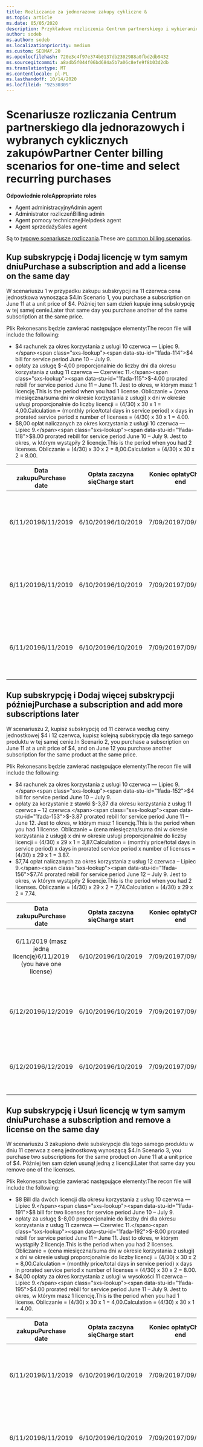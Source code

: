 ```yaml
---
title: Rozliczanie za jednorazowe zakupy cykliczne &
ms.topic: article
ms.date: 05/05/2020
description: Przykładowe rozliczenia Centrum partnerskiego i wybieranie cyklicznych zakupów — w przypadku zakupu subskrypcji należy dodać więcej subskrypcji, dodać lub usunąć licencje.
author: sodeb
ms.author: sodeb
ms.localizationpriority: medium
ms.custom: SEOMAY.20
ms.openlocfilehash: 720e3c4f97e374b0137db2302988a0fbd2db9432
ms.sourcegitcommit: a8adb5f044f06bd684a5b7a06c8efe9f8b03d2db
ms.translationtype: MT
ms.contentlocale: pl-PL
ms.lasthandoff: 10/14/2020
ms.locfileid: "92530309"
---
```

# <a name="partner-center-billing-scenarios-for-one-time-and-select-recurring-purchases"></a><span data-ttu-id="1fada-103">Scenariusze rozliczania Centrum partnerskiego dla jednorazowych i wybranych cyklicznych zakupów</span><span class="sxs-lookup"><span data-stu-id="1fada-103">Partner Center billing scenarios for one-time and select recurring purchases</span></span>

<span data-ttu-id="1fada-104">**Odpowiednie role**</span><span class="sxs-lookup"><span data-stu-id="1fada-104">**Appropriate roles**</span></span>

- <span data-ttu-id="1fada-105">Agent administracyjny</span><span class="sxs-lookup"><span data-stu-id="1fada-105">Admin agent</span></span>
- <span data-ttu-id="1fada-106">Administrator rozliczeń</span><span class="sxs-lookup"><span data-stu-id="1fada-106">Billing admin</span></span>
- <span data-ttu-id="1fada-107">Agent pomocy technicznej</span><span class="sxs-lookup"><span data-stu-id="1fada-107">Helpdesk agent</span></span>
- <span data-ttu-id="1fada-108">Agent sprzedaży</span><span class="sxs-lookup"><span data-stu-id="1fada-108">Sales agent</span></span>

<span data-ttu-id="1fada-109">Są to [typowe scenariusze rozliczania](common-billing-scenarios.md).</span><span class="sxs-lookup"><span data-stu-id="1fada-109">These are [common billing scenarios](common-billing-scenarios.md).</span></span> 

## <a name="purchase-a-subscription-and-add-a-license-on-the-same-day"></a><span data-ttu-id="1fada-110">Kup subskrypcję i Dodaj licencję w tym samym dniu</span><span class="sxs-lookup"><span data-stu-id="1fada-110">Purchase a subscription and add a license on the same day</span></span>

<span data-ttu-id="1fada-111">W scenariuszu 1 w przypadku zakupu subskrypcji na 11 czerwca cena jednostkowa wynosząca $4.</span><span class="sxs-lookup"><span data-stu-id="1fada-111">In Scenario 1, you purchase a subscription on June 11 at a unit price of $4.</span></span> <span data-ttu-id="1fada-112">Później ten sam dzień kupuje inną subskrypcję w tej samej cenie.</span><span class="sxs-lookup"><span data-stu-id="1fada-112">Later that same day you purchase another of the same subscription at the same price.</span></span>

<span data-ttu-id="1fada-113">Plik Rekonesans będzie zawierać następujące elementy:</span><span class="sxs-lookup"><span data-stu-id="1fada-113">The recon file will include the following:</span></span>

- <span data-ttu-id="1fada-114">$4 rachunek za okres korzystania z usługi 10 czerwca — Lipiec 9.</span><span class="sxs-lookup"><span data-stu-id="1fada-114">$4 bill for service period June 10 – July 9.</span></span>
- <span data-ttu-id="1fada-115">opłaty za usługę $-4,00 proporcjonalnie do liczby dni dla okresu korzystania z usług 11 czerwca — Czerwiec 11.</span><span class="sxs-lookup"><span data-stu-id="1fada-115">$-4.00 prorated rebill for service period June 11 – June 11.</span></span> <span data-ttu-id="1fada-116">Jest to okres, w którym masz 1 licencję.</span><span class="sxs-lookup"><span data-stu-id="1fada-116">This is the period when you had 1 license.</span></span> <span data-ttu-id="1fada-117">Obliczanie = (cena miesięczna/suma dni w okresie korzystania z usługi) x dni w okresie usługi proporcjonalnie do liczby licencji = (4/30) x 30 x 1 = 4,00.</span><span class="sxs-lookup"><span data-stu-id="1fada-117">Calculation = (monthly price/total days in service period) x days in prorated service period x number of licenses = (4/30) x 30 x 1 = 4.00.</span></span>
- <span data-ttu-id="1fada-118">$8,00 opłat naliczanych za okres korzystania z usługi 10 czerwca — Lipiec 9.</span><span class="sxs-lookup"><span data-stu-id="1fada-118">$8.00 prorated rebill for service period June 10 – July 9.</span></span> <span data-ttu-id="1fada-119">Jest to okres, w którym wystąpiły 2 licencje.</span><span class="sxs-lookup"><span data-stu-id="1fada-119">This is the period when you had 2 licenses.</span></span> <span data-ttu-id="1fada-120">Obliczanie = (4/30) x 30 x 2 = 8,00.</span><span class="sxs-lookup"><span data-stu-id="1fada-120">Calculation = (4/30) x 30 x 2 = 8.00.</span></span>

|<span data-ttu-id="1fada-121">**Data zakupu**</span><span class="sxs-lookup"><span data-stu-id="1fada-121">**Purchase date**</span></span>   |<span data-ttu-id="1fada-122">**Opłata zaczyna się**</span><span class="sxs-lookup"><span data-stu-id="1fada-122">**Charge start**</span></span> |<span data-ttu-id="1fada-123">**Koniec opłaty**</span><span class="sxs-lookup"><span data-stu-id="1fada-123">**Charge end**</span></span>  |<span data-ttu-id="1fada-124">**Cena jednostkowa**</span><span class="sxs-lookup"><span data-stu-id="1fada-124">**Unit price**</span></span>  |<span data-ttu-id="1fada-125">**Liczba**</span><span class="sxs-lookup"><span data-stu-id="1fada-125">**Quantity**</span></span>  |<span data-ttu-id="1fada-126">**Kwota**</span><span class="sxs-lookup"><span data-stu-id="1fada-126">**Amount**</span></span> |<span data-ttu-id="1fada-127">**Typ opłaty**</span><span class="sxs-lookup"><span data-stu-id="1fada-127">**Charge type**</span></span> |
|:------:|:------:|:------:|:------:|:------:|:------:|:-----:|
|<span data-ttu-id="1fada-128">6/11/2019</span><span class="sxs-lookup"><span data-stu-id="1fada-128">6/11/2019</span></span>      |<span data-ttu-id="1fada-129">6/10/2019</span><span class="sxs-lookup"><span data-stu-id="1fada-129">6/10/2019</span></span>   |<span data-ttu-id="1fada-130">7/09/2019</span><span class="sxs-lookup"><span data-stu-id="1fada-130">7/09/2019</span></span>         |<span data-ttu-id="1fada-131">$4</span><span class="sxs-lookup"><span data-stu-id="1fada-131">$4</span></span>                |<span data-ttu-id="1fada-132">1</span><span class="sxs-lookup"><span data-stu-id="1fada-132">1</span></span>                 |<span data-ttu-id="1fada-133">$4</span><span class="sxs-lookup"><span data-stu-id="1fada-133">$4</span></span>            |<span data-ttu-id="1fada-134">Nowy</span><span class="sxs-lookup"><span data-stu-id="1fada-134">New</span></span>         |
|<span data-ttu-id="1fada-135">6/11/2019</span><span class="sxs-lookup"><span data-stu-id="1fada-135">6/11/2019</span></span>     | <span data-ttu-id="1fada-136">6/10/2019</span><span class="sxs-lookup"><span data-stu-id="1fada-136">6/10/2019</span></span>    |<span data-ttu-id="1fada-137">7/09/2019</span><span class="sxs-lookup"><span data-stu-id="1fada-137">7/09/2019</span></span>        |<span data-ttu-id="1fada-138">$4</span><span class="sxs-lookup"><span data-stu-id="1fada-138">$4</span></span>        |<span data-ttu-id="1fada-139">1</span><span class="sxs-lookup"><span data-stu-id="1fada-139">1</span></span>        | <span data-ttu-id="1fada-140">-$4</span><span class="sxs-lookup"><span data-stu-id="1fada-140">-$4</span></span>       |<span data-ttu-id="1fada-141">addilooć</span><span class="sxs-lookup"><span data-stu-id="1fada-141">addQuantity</span></span>           |
|<span data-ttu-id="1fada-142">6/11/2019</span><span class="sxs-lookup"><span data-stu-id="1fada-142">6/11/2019</span></span>     | <span data-ttu-id="1fada-143">6/10/2019</span><span class="sxs-lookup"><span data-stu-id="1fada-143">6/10/2019</span></span>    |<span data-ttu-id="1fada-144">7/09/2019</span><span class="sxs-lookup"><span data-stu-id="1fada-144">7/09/2019</span></span>        |<span data-ttu-id="1fada-145">$4</span><span class="sxs-lookup"><span data-stu-id="1fada-145">$4</span></span>        | <span data-ttu-id="1fada-146">2</span><span class="sxs-lookup"><span data-stu-id="1fada-146">2</span></span>      |<span data-ttu-id="1fada-147">$8</span><span class="sxs-lookup"><span data-stu-id="1fada-147">$8</span></span>         |<span data-ttu-id="1fada-148">addilooć</span><span class="sxs-lookup"><span data-stu-id="1fada-148">addQuantity</span></span>           |

## <a name="purchase-a-subscription-and-add-more-subscriptions-later"></a><span data-ttu-id="1fada-149">Kup subskrypcję i Dodaj więcej subskrypcji później</span><span class="sxs-lookup"><span data-stu-id="1fada-149">Purchase a subscription and add more subscriptions later</span></span>

<span data-ttu-id="1fada-150">W scenariuszu 2, kupisz subskrypcję od 11 czerwca według ceny jednostkowej $4 i 12 czerwca, kupisz kolejną subskrypcję dla tego samego produktu w tej samej cenie.</span><span class="sxs-lookup"><span data-stu-id="1fada-150">In Scenario 2, you purchase a subscription on June 11 at a unit price of $4, and on June 12 you purchase another subscription for the same product at the same price.</span></span>

<span data-ttu-id="1fada-151">Plik Rekonesans będzie zawierać następujące elementy:</span><span class="sxs-lookup"><span data-stu-id="1fada-151">The recon file will include the following:</span></span>

- <span data-ttu-id="1fada-152">$4 rachunek za okres korzystania z usługi 10 czerwca — Lipiec 9.</span><span class="sxs-lookup"><span data-stu-id="1fada-152">$4 bill for service period June 10 – July 9.</span></span>
- <span data-ttu-id="1fada-153">opłaty za korzystanie z stawki $-3,87 dla okresu korzystania z usług 11 czerwca – 12 czerwca.</span><span class="sxs-lookup"><span data-stu-id="1fada-153">$-3.87 prorated rebill for service period June 11 – June 12.</span></span> <span data-ttu-id="1fada-154">Jest to okres, w którym masz 1 licencję.</span><span class="sxs-lookup"><span data-stu-id="1fada-154">This is the period when you had 1 license.</span></span> <span data-ttu-id="1fada-155">Obliczanie = (cena miesięczna/suma dni w okresie korzystania z usługi) x dni w okresie usługi proporcjonalnie do liczby licencji = (4/30) x 29 x 1 = 3,87.</span><span class="sxs-lookup"><span data-stu-id="1fada-155">Calculation = (monthly price/total days in service period) x days in prorated service period x number of licenses = (4/30) x 29 x 1 = 3.87.</span></span>
- <span data-ttu-id="1fada-156">$7,74 opłat naliczanych za okres korzystania z usług 12 czerwca – Lipiec 9.</span><span class="sxs-lookup"><span data-stu-id="1fada-156">$7.74 prorated rebill for service period June 12 – July 9.</span></span> <span data-ttu-id="1fada-157">Jest to okres, w którym wystąpiły 2 licencje.</span><span class="sxs-lookup"><span data-stu-id="1fada-157">This is the period when you had 2 licenses.</span></span> <span data-ttu-id="1fada-158">Obliczanie = (4/30) x 29 x 2 = 7,74.</span><span class="sxs-lookup"><span data-stu-id="1fada-158">Calculation = (4/30) x 29 x 2 = 7.74.</span></span>

|<span data-ttu-id="1fada-159">**Data zakupu**</span><span class="sxs-lookup"><span data-stu-id="1fada-159">**Purchase date**</span></span>   |<span data-ttu-id="1fada-160">**Opłata zaczyna się**</span><span class="sxs-lookup"><span data-stu-id="1fada-160">**Charge start**</span></span> |<span data-ttu-id="1fada-161">**Koniec opłaty**</span><span class="sxs-lookup"><span data-stu-id="1fada-161">**Charge end**</span></span>  |<span data-ttu-id="1fada-162">**Cena jednostkowa**</span><span class="sxs-lookup"><span data-stu-id="1fada-162">**Unit price**</span></span>  |<span data-ttu-id="1fada-163">**Liczba**</span><span class="sxs-lookup"><span data-stu-id="1fada-163">**Quantity**</span></span>  |<span data-ttu-id="1fada-164">**Kwota**</span><span class="sxs-lookup"><span data-stu-id="1fada-164">**Amount**</span></span> |<span data-ttu-id="1fada-165">**Typ opłaty**</span><span class="sxs-lookup"><span data-stu-id="1fada-165">**Charge type**</span></span> |
|:------:|:------:|:------:|:------:|:------:|:------:|:-----:|
|<span data-ttu-id="1fada-166">6/11/2019 (masz jedną licencję)</span><span class="sxs-lookup"><span data-stu-id="1fada-166">6/11/2019 (you have one license)</span></span>     |<span data-ttu-id="1fada-167">6/10/2019</span><span class="sxs-lookup"><span data-stu-id="1fada-167">6/10/2019</span></span>   |<span data-ttu-id="1fada-168">7/09/2019</span><span class="sxs-lookup"><span data-stu-id="1fada-168">7/09/2019</span></span>         |<span data-ttu-id="1fada-169">$4</span><span class="sxs-lookup"><span data-stu-id="1fada-169">$4</span></span>         |<span data-ttu-id="1fada-170">1</span><span class="sxs-lookup"><span data-stu-id="1fada-170">1</span></span>        |<span data-ttu-id="1fada-171">$4</span><span class="sxs-lookup"><span data-stu-id="1fada-171">$4</span></span>            |<span data-ttu-id="1fada-172">Nowy</span><span class="sxs-lookup"><span data-stu-id="1fada-172">New</span></span>         |
|<span data-ttu-id="1fada-173">6/12/2019</span><span class="sxs-lookup"><span data-stu-id="1fada-173">6/12/2019</span></span>     | <span data-ttu-id="1fada-174">6/10/2019</span><span class="sxs-lookup"><span data-stu-id="1fada-174">6/10/2019</span></span>    |<span data-ttu-id="1fada-175">7/09/2019</span><span class="sxs-lookup"><span data-stu-id="1fada-175">7/09/2019</span></span>        |<span data-ttu-id="1fada-176">$4</span><span class="sxs-lookup"><span data-stu-id="1fada-176">$4</span></span>        |<span data-ttu-id="1fada-177">1</span><span class="sxs-lookup"><span data-stu-id="1fada-177">1</span></span>        | <span data-ttu-id="1fada-178">-$3,87</span><span class="sxs-lookup"><span data-stu-id="1fada-178">-$3.87</span></span>       |<span data-ttu-id="1fada-179">addilooć</span><span class="sxs-lookup"><span data-stu-id="1fada-179">addQuantity</span></span>           |
|<span data-ttu-id="1fada-180">6/12/2019</span><span class="sxs-lookup"><span data-stu-id="1fada-180">6/12/2019</span></span>     | <span data-ttu-id="1fada-181">6/10/2019</span><span class="sxs-lookup"><span data-stu-id="1fada-181">6/10/2019</span></span>    |<span data-ttu-id="1fada-182">7/09/2019</span><span class="sxs-lookup"><span data-stu-id="1fada-182">7/09/2019</span></span>        |<span data-ttu-id="1fada-183">$4</span><span class="sxs-lookup"><span data-stu-id="1fada-183">$4</span></span>        | <span data-ttu-id="1fada-184">2</span><span class="sxs-lookup"><span data-stu-id="1fada-184">2</span></span>      |<span data-ttu-id="1fada-185">$7,74</span><span class="sxs-lookup"><span data-stu-id="1fada-185">$7.74</span></span>       |<span data-ttu-id="1fada-186">addilooć</span><span class="sxs-lookup"><span data-stu-id="1fada-186">addQuantity</span></span>           |

## <a name="purchase-a-subscription-and-remove-a-license-on-the-same-day"></a><span data-ttu-id="1fada-187">Kup subskrypcję i Usuń licencję w tym samym dniu</span><span class="sxs-lookup"><span data-stu-id="1fada-187">Purchase a subscription and remove a license on the same day</span></span>

<span data-ttu-id="1fada-188">W scenariuszu 3 zakupiono dwie subskrypcje dla tego samego produktu w dniu 11 czerwca z ceną jednostkową wynoszącą $4.</span><span class="sxs-lookup"><span data-stu-id="1fada-188">In Scenario 3, you purchase two subscriptions for the same product on June 11 at a unit price of $4.</span></span> <span data-ttu-id="1fada-189">Później ten sam dzień usunął jedną z licencji.</span><span class="sxs-lookup"><span data-stu-id="1fada-189">Later that same day you remove one of the licenses.</span></span>  

<span data-ttu-id="1fada-190">Plik Rekonesans będzie zawierać następujące elementy:</span><span class="sxs-lookup"><span data-stu-id="1fada-190">The recon file will include the following:</span></span>

- <span data-ttu-id="1fada-191">$8 Bill dla dwóch licencji dla okresu korzystania z usług 10 czerwca — Lipiec 9.</span><span class="sxs-lookup"><span data-stu-id="1fada-191">$8 bill for two licenses for service period June 10 – July 9.</span></span>
- <span data-ttu-id="1fada-192">opłaty za usługę $-8,00 proporcjonalnie do liczby dni dla okresu korzystania z usług 11 czerwca — Czerwiec 11.</span><span class="sxs-lookup"><span data-stu-id="1fada-192">$-8.00 prorated rebill for service period June 11 – June 11.</span></span> <span data-ttu-id="1fada-193">Jest to okres, w którym wystąpiły 2 licencje.</span><span class="sxs-lookup"><span data-stu-id="1fada-193">This is the period when you had 2 licenses.</span></span> <span data-ttu-id="1fada-194">Obliczanie = (cena miesięczna/suma dni w okresie korzystania z usługi) x dni w okresie usługi proporcjonalnie do liczby licencji = (4/30) x 30 x 2 = 8,00.</span><span class="sxs-lookup"><span data-stu-id="1fada-194">Calculation = (monthly price/total days in service period) x days in prorated service period x number of licenses = (4/30) x 30 x 2 = 8.00.</span></span>
- <span data-ttu-id="1fada-195">$4,00 opłaty za okres korzystania z usługi w wysokości 11 czerwca – Lipiec 9.</span><span class="sxs-lookup"><span data-stu-id="1fada-195">$4.00 prorated rebill for service period June 11 – July 9.</span></span> <span data-ttu-id="1fada-196">Jest to okres, w którym masz 1 licencję.</span><span class="sxs-lookup"><span data-stu-id="1fada-196">This is the period when you had 1 license.</span></span> <span data-ttu-id="1fada-197">Obliczanie = (4/30) x 30 x 1 = 4,00.</span><span class="sxs-lookup"><span data-stu-id="1fada-197">Calculation = (4/30) x 30 x 1 = 4.00.</span></span>

|<span data-ttu-id="1fada-198">**Data zakupu**</span><span class="sxs-lookup"><span data-stu-id="1fada-198">**Purchase date**</span></span>   |<span data-ttu-id="1fada-199">**Opłata zaczyna się**</span><span class="sxs-lookup"><span data-stu-id="1fada-199">**Charge start**</span></span> |<span data-ttu-id="1fada-200">**Koniec opłaty**</span><span class="sxs-lookup"><span data-stu-id="1fada-200">**Charge end**</span></span>  |<span data-ttu-id="1fada-201">**Cena jednostkowa**</span><span class="sxs-lookup"><span data-stu-id="1fada-201">**Unit price**</span></span>  |<span data-ttu-id="1fada-202">**Liczba**</span><span class="sxs-lookup"><span data-stu-id="1fada-202">**Quantity**</span></span>  |<span data-ttu-id="1fada-203">**Kwota**</span><span class="sxs-lookup"><span data-stu-id="1fada-203">**Amount**</span></span> |<span data-ttu-id="1fada-204">**Typ opłaty**</span><span class="sxs-lookup"><span data-stu-id="1fada-204">**Charge type**</span></span> |
|:------:|:------:|:------:|:------:|:------:|:------:|:-----:|
|<span data-ttu-id="1fada-205">6/11/2019</span><span class="sxs-lookup"><span data-stu-id="1fada-205">6/11/2019</span></span>      |<span data-ttu-id="1fada-206">6/10/2019</span><span class="sxs-lookup"><span data-stu-id="1fada-206">6/10/2019</span></span>   |<span data-ttu-id="1fada-207">7/09/2019</span><span class="sxs-lookup"><span data-stu-id="1fada-207">7/09/2019</span></span>         |<span data-ttu-id="1fada-208">$4</span><span class="sxs-lookup"><span data-stu-id="1fada-208">$4</span></span>                |<span data-ttu-id="1fada-209">2</span><span class="sxs-lookup"><span data-stu-id="1fada-209">2</span></span>                 |<span data-ttu-id="1fada-210">$8</span><span class="sxs-lookup"><span data-stu-id="1fada-210">$8</span></span>            |<span data-ttu-id="1fada-211">Nowy</span><span class="sxs-lookup"><span data-stu-id="1fada-211">New</span></span>         |
|<span data-ttu-id="1fada-212">6/11/2019</span><span class="sxs-lookup"><span data-stu-id="1fada-212">6/11/2019</span></span>     | <span data-ttu-id="1fada-213">6/10/2019</span><span class="sxs-lookup"><span data-stu-id="1fada-213">6/10/2019</span></span>    |<span data-ttu-id="1fada-214">7/09/2019</span><span class="sxs-lookup"><span data-stu-id="1fada-214">7/09/2019</span></span>        |<span data-ttu-id="1fada-215">$4</span><span class="sxs-lookup"><span data-stu-id="1fada-215">$4</span></span>        |<span data-ttu-id="1fada-216">2</span><span class="sxs-lookup"><span data-stu-id="1fada-216">2</span></span>        | <span data-ttu-id="1fada-217">-$8</span><span class="sxs-lookup"><span data-stu-id="1fada-217">-$8</span></span>       |<span data-ttu-id="1fada-218">removeQuantity</span><span class="sxs-lookup"><span data-stu-id="1fada-218">removeQuantity</span></span>           |
|<span data-ttu-id="1fada-219">6/11/2019</span><span class="sxs-lookup"><span data-stu-id="1fada-219">6/11/2019</span></span>     | <span data-ttu-id="1fada-220">6/10/2019</span><span class="sxs-lookup"><span data-stu-id="1fada-220">6/10/2019</span></span>    |<span data-ttu-id="1fada-221">7/09/2019</span><span class="sxs-lookup"><span data-stu-id="1fada-221">7/09/2019</span></span>        |<span data-ttu-id="1fada-222">$4</span><span class="sxs-lookup"><span data-stu-id="1fada-222">$4</span></span>        | <span data-ttu-id="1fada-223">1</span><span class="sxs-lookup"><span data-stu-id="1fada-223">1</span></span>      |<span data-ttu-id="1fada-224">$4</span><span class="sxs-lookup"><span data-stu-id="1fada-224">$4</span></span>         |<span data-ttu-id="1fada-225">removeQuantity</span><span class="sxs-lookup"><span data-stu-id="1fada-225">removeQuantity</span></span>           |

## <a name="purchase-a-subscription-and-remove-licenses-later"></a><span data-ttu-id="1fada-226">Kup subskrypcję i Usuń licencje później</span><span class="sxs-lookup"><span data-stu-id="1fada-226">Purchase a subscription and remove licenses later</span></span>

<span data-ttu-id="1fada-227">W scenariuszu 4 zakupiono 2 subskrypcje w dniu 11 czerwca w cenie jednostkowej wynoszącej $4, a w dniu 12 czerwca zostanie usunięta jedna z licencji.</span><span class="sxs-lookup"><span data-stu-id="1fada-227">In Scenario 4, you purchase 2 subscriptions on June 11 at a unit price of $4, and on June 12 you remove one of the licenses.</span></span>

<span data-ttu-id="1fada-228">Plik Rekonesans będzie zawierać następujące elementy:</span><span class="sxs-lookup"><span data-stu-id="1fada-228">The recon file will include the following:</span></span>

- <span data-ttu-id="1fada-229">$8 rachunek za okres korzystania z usługi 10 czerwca — Lipiec 9.</span><span class="sxs-lookup"><span data-stu-id="1fada-229">$8 bill for service period June 10 – July 9.</span></span>
- <span data-ttu-id="1fada-230">opłaty za korzystanie z stawki $-7,74 dla okresu korzystania z usług 11 czerwca – 12 czerwca.</span><span class="sxs-lookup"><span data-stu-id="1fada-230">$-7.74 prorated rebill for service period June 11 – June 12.</span></span> <span data-ttu-id="1fada-231">Jest to okres, w którym wystąpiły 2 licencje.</span><span class="sxs-lookup"><span data-stu-id="1fada-231">This is the period when you had 2 licenses.</span></span> <span data-ttu-id="1fada-232">Obliczanie = (cena miesięczna/suma dni w okresie korzystania z usługi) x dni w okresie usługi proporcjonalnie do liczby licencji = (4/30) x 29 x 2 = 7,74.</span><span class="sxs-lookup"><span data-stu-id="1fada-232">Calculation = (monthly price/total days in service period) x days in prorated service period x number of licenses = (4/30) x 29 x 2 = 7.74.</span></span>
- <span data-ttu-id="1fada-233">$3,87 opłat naliczanych za okres korzystania z usług 12 czerwca – Lipiec 9.</span><span class="sxs-lookup"><span data-stu-id="1fada-233">$3.87 prorated rebill for service period June 12 – July 9.</span></span> <span data-ttu-id="1fada-234">Jest to okres, w którym masz 1 licencję.</span><span class="sxs-lookup"><span data-stu-id="1fada-234">This is the period when you had 1 license.</span></span> <span data-ttu-id="1fada-235">Obliczanie = (4/30) x 29 x 1 = 3,87.</span><span class="sxs-lookup"><span data-stu-id="1fada-235">Calculation = (4/30) x 29 x 1 = 3.87.</span></span>

|<span data-ttu-id="1fada-236">**Data zakupu**</span><span class="sxs-lookup"><span data-stu-id="1fada-236">**Purchase date**</span></span>   |<span data-ttu-id="1fada-237">**Opłata zaczyna się**</span><span class="sxs-lookup"><span data-stu-id="1fada-237">**Charge start**</span></span> |<span data-ttu-id="1fada-238">**Koniec opłaty**</span><span class="sxs-lookup"><span data-stu-id="1fada-238">**Charge end**</span></span>  |<span data-ttu-id="1fada-239">**Cena jednostkowa**</span><span class="sxs-lookup"><span data-stu-id="1fada-239">**Unit price**</span></span>  |<span data-ttu-id="1fada-240">**Liczba**</span><span class="sxs-lookup"><span data-stu-id="1fada-240">**Quantity**</span></span>  |<span data-ttu-id="1fada-241">**Kwota**</span><span class="sxs-lookup"><span data-stu-id="1fada-241">**Amount**</span></span> |<span data-ttu-id="1fada-242">**Typ opłaty**</span><span class="sxs-lookup"><span data-stu-id="1fada-242">**Charge type**</span></span> |
|:------:|:------:|:------:|:------:|:------:|:------:|:-----:|
|<span data-ttu-id="1fada-243">6/11/2019 (masz 2 licencje)</span><span class="sxs-lookup"><span data-stu-id="1fada-243">6/11/2019 (you have 2 licenses)</span></span>     |<span data-ttu-id="1fada-244">6/10/2019</span><span class="sxs-lookup"><span data-stu-id="1fada-244">6/10/2019</span></span>   |<span data-ttu-id="1fada-245">7/09/2019</span><span class="sxs-lookup"><span data-stu-id="1fada-245">7/09/2019</span></span>         |<span data-ttu-id="1fada-246">$4</span><span class="sxs-lookup"><span data-stu-id="1fada-246">$4</span></span>         |<span data-ttu-id="1fada-247">2</span><span class="sxs-lookup"><span data-stu-id="1fada-247">2</span></span>        |<span data-ttu-id="1fada-248">$8</span><span class="sxs-lookup"><span data-stu-id="1fada-248">$8</span></span>       |<span data-ttu-id="1fada-249">Nowy</span><span class="sxs-lookup"><span data-stu-id="1fada-249">New</span></span>       |
|<span data-ttu-id="1fada-250">6/12/2019</span><span class="sxs-lookup"><span data-stu-id="1fada-250">6/12/2019</span></span>     | <span data-ttu-id="1fada-251">6/10/2019</span><span class="sxs-lookup"><span data-stu-id="1fada-251">6/10/2019</span></span>    |<span data-ttu-id="1fada-252">7/09/2019</span><span class="sxs-lookup"><span data-stu-id="1fada-252">7/09/2019</span></span>        |<span data-ttu-id="1fada-253">$4</span><span class="sxs-lookup"><span data-stu-id="1fada-253">$4</span></span>        |<span data-ttu-id="1fada-254">2</span><span class="sxs-lookup"><span data-stu-id="1fada-254">2</span></span>        | <span data-ttu-id="1fada-255">-$7,74</span><span class="sxs-lookup"><span data-stu-id="1fada-255">-$7.74</span></span>       |<span data-ttu-id="1fada-256">removeQuantity</span><span class="sxs-lookup"><span data-stu-id="1fada-256">removeQuantity</span></span>           |
|<span data-ttu-id="1fada-257">6/12/2019 (masz 1 licencję)</span><span class="sxs-lookup"><span data-stu-id="1fada-257">6/12/2019 (you have 1 license)</span></span>    | <span data-ttu-id="1fada-258">6/10/2019</span><span class="sxs-lookup"><span data-stu-id="1fada-258">6/10/2019</span></span>    |<span data-ttu-id="1fada-259">7/09/2019</span><span class="sxs-lookup"><span data-stu-id="1fada-259">7/09/2019</span></span>   |<span data-ttu-id="1fada-260">$4</span><span class="sxs-lookup"><span data-stu-id="1fada-260">$4</span></span>    |<span data-ttu-id="1fada-261">1</span><span class="sxs-lookup"><span data-stu-id="1fada-261">1</span></span>      |<span data-ttu-id="1fada-262">$3,87</span><span class="sxs-lookup"><span data-stu-id="1fada-262">$3.87</span></span>    |<span data-ttu-id="1fada-263">removeQuantity</span><span class="sxs-lookup"><span data-stu-id="1fada-263">removeQuantity</span></span> |

